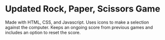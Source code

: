 # Updated Rock, Paper, Scissors Game

Made with HTML, CSS, and Javascript. Uses icons to make a selection against the computer. Keeps an ongoing score from previous games and includes an option to reset the score.